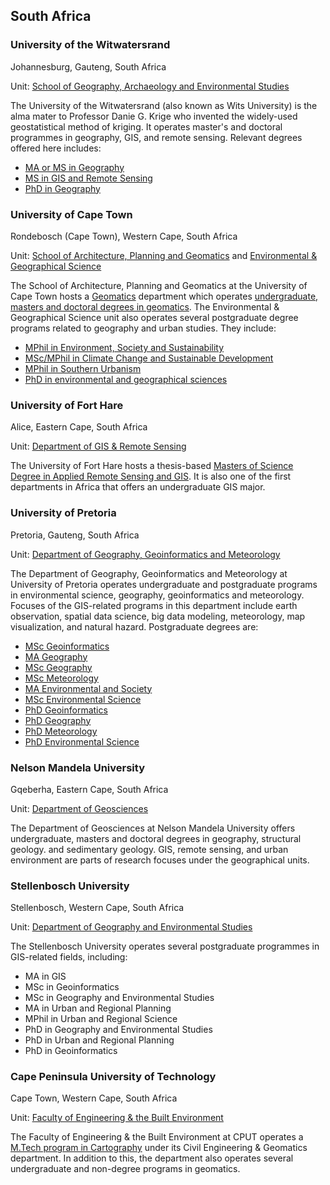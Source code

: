 ## South Africa

### University of the Witwatersrand

Johannesburg, Gauteng, South Africa

Unit: [School of Geography, Archaeology and Environmental Studies](https://www.wits.ac.za/gaes/)

The University of the Witwatersrand (also known as Wits University) is the alma mater to Professor Danie G. Krige who invented the widely-used geostatistical method of kriging. It operates master's and doctoral programmes in geography, GIS, and remote sensing. Relevant degrees offered here includes:
 - [MA or MS in Geography](https://www.wits.ac.za/gaes/postgraduate/masters/geography-masters/)
 - [MS in GIS and Remote Sensing](https://www.wits.ac.za/course-finder/postgraduate/science/msc-geographical-information-systems/)
 - [PhD in Geography](https://www.wits.ac.za/course-finder/postgraduate/science/phd-geography-and-environmental-studies/)

### University of Cape Town

Rondebosch (Cape Town), Western Cape, South Africa

 Unit: [School of Architecture, Planning and Geomatics](http://www.apg.uct.ac.za/) and [Environmental & Geographical Science](http://www.egs.uct.ac.za/)

 The School of Architecture, Planning and Geomatics at the University of Cape Town hosts a [Geomatics](http://www.geomatics.uct.ac.za/) department which operates [undergraduate, masters and doctoral degrees in geomatics](http://www.geomatics.uct.ac.za/geomatics/degrees). The Environmental & Geographical Science unit also operates several postgraduate degree programs related to geography and urban studies. They include:

 - [MPhil in Environment, Society and Sustainability](http://www.egs.uct.ac.za/egs/degrees/masters/mphil-environment)
 - [MSc/MPhil in Climate Change and Sustainable Development](http://www.egs.uct.ac.za/egs/degrees/masters/climate-change)
 - [MPhil in Southern Urbanism](http://www.egs.uct.ac.za/MPhil%20Degree%20in%20Southern%20Urbanism)
 - [PhD in environmental and geographical sciences](http://www.egs.uct.ac.za/egs/degrees/doctoral)

### University of Fort Hare

Alice, Eastern Cape, South Africa

Unit: [Department of GIS & Remote Sensing](https://www.ufh.ac.za/departments/gis/)

The University of Fort Hare hosts a thesis-based [Masters of Science Degree in Applied Remote Sensing and GIS](https://www.ufh.ac.za/departments/gis/qualifications/master-science-applied-remote-sensing-gis). It is also one of the first departments in Africa that offers an undergraduate GIS major.

### University of Pretoria

Pretoria, Gauteng, South Africa

Unit: [Department of Geography, Geoinformatics and Meteorology](https://www.up.ac.za/geography-geoinformatics-and-meteorology)

The Department of Geography, Geoinformatics and Meteorology at University of Pretoria operates undergraduate and postgraduate programs in environmental science, geography, geoinformatics and meteorology. Focuses of the GIS-related programs in this department include earth observation, spatial data science, big data modeling, meteorology, map visualization, and natural hazard. Postgraduate degrees are:

- [MSc Geoinformatics](https://www.up.ac.za/yearbooks/2020/programmes/view/02250414)
- [MA Geography](https://www.up.ac.za/yearbooks/2020/programmes/view/01250197)
- [MSc Geography](https://www.up.ac.za/yearbooks/2020/programmes/view/02250413)
- [MSc Meteorology](https://www.up.ac.za/yearbooks/2020/programmes/view/02250073)
- [MA Environmental and Society](https://www.up.ac.za/yearbooks/2020/programmes/view/01250514)
- [MSc Environmental Science](https://www.up.ac.za/yearbooks/2020/programmes/view/02250526)
- [PhD Geoinformatics](http://up.ac.za/yearbooks/2020/programmes/view/02260514)
- [PhD Geography](https://www.up.ac.za/yearbooks/2020/programmes/view/02260513)
- [PhD Meteorology](https://www.up.ac.za/yearbooks/2020/programmes/view/02260632)
- [PhD Environmental Science](https://www.up.ac.za/yearbooks/2020/programmes/view/02261042)

### Nelson Mandela University

Gqeberha, Eastern Cape, South Africa

Unit: [Department of Geosciences](https://geosci.mandela.ac.za/)

The Department of Geosciences at Nelson Mandela University offers undergraduate, masters and doctoral degrees in geography, structural geology. and sedimentary geology. GIS, remote sensing, and urban environment are parts of research focuses under the geographical units.

### Stellenbosch University

Stellenbosch, Western Cape, South Africa

Unit: [Department of Geography and Environmental Studies](https://www0.sun.ac.za/geography/)

The Stellenbosch University operates several postgraduate programmes in GIS-related fields, including:

- MA in GIS
- MSc in Geoinformatics
- MSc in Geography and Environmental Studies
- MA in Urban and Regional Planning
- MPhil in Urban and Regional Science
- PhD in Geography and Environmental Studies
- PhD in Urban and Regional Planning
- PhD in Geoinformatics

### Cape Peninsula University of Technology

Cape Town, Western Cape, South Africa

Unit: [Faculty of Engineering & the Built Environment](https://www.cput.ac.za/academic/faculties/engineering)

The Faculty of Engineering & the Built Environment at CPUT operates a [M.Tech program in Cartography](https://www.cput.ac.za/academic/faculties/engineering/prospectus/course?i=132&seo=TVRlY2g6IENBUlRPR1JBUEhZ) under its Civil Engineering & Geomatics department. In addition to this, the department also operates several undergraduate and non-degree programs in geomatics.
